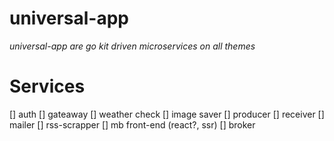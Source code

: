 # universal-app

_universal-app are go kit driven microservices on all themes_

# Services

[] auth
[] gateaway
[] weather check
[] image saver
[] producer
[] receiver
[] mailer
[] rss-scrapper
[] mb front-end (react?, ssr)
[] broker

